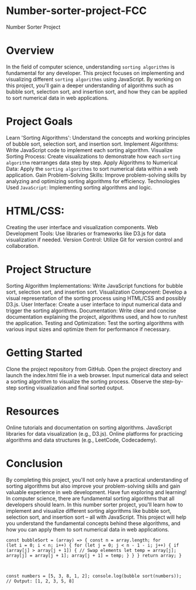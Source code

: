 # Number-sorter-project-FCC

Number Sorter Project
# Overview
In the field of computer science, understanding `sorting algorithms` is fundamental for any developer. This project focuses on implementing and visualizing different `sorting algorithms` using JavaScript. By working on this project, you'll gain a deeper understanding of algorithms such as bubble sort, selection sort, and insertion sort, and how they can be applied to sort numerical data in web applications.

# Project Goals
Learn 'Sorting Algorithms': Understand the concepts and working principles of bubble sort, selection sort, and insertion sort.
Implement Algorithms: Write JavaScript code to implement each sorting algorithm.
Visualize Sorting Process: Create visualizations to demonstrate how each `sorting algorithm` rearranges data step by step.
Apply Algorithms to Numerical Data: Apply the `sorting algorithms` to sort numerical data within a web application.
Gain Problem-Solving Skills: Improve problem-solving skills by analyzing and optimizing sorting algorithms for efficiency.
Technologies Used
`JavaScript`: Implementing sorting algorithms and logic.
# HTML/CSS:
 Creating the user interface and visualization components.
Web Development Tools: Use libraries or frameworks like D3.js for data visualization if needed.
Version Control: Utilize Git for version control and collaboration.
# Project Structure
Sorting Algorithm Implementations: Write JavaScript functions for bubble sort, selection sort, and insertion sort.
Visualization Component: Develop a visual representation of the sorting process using HTML/CSS and possibly D3.js.
User Interface: Create a user interface to input numerical data and trigger the sorting algorithms.
Documentation: Write clear and concise documentation explaining the project, algorithms used, and how to run/test the application.
Testing and Optimization: Test the sorting algorithms with various input sizes and optimize them for performance if necessary.
# Getting Started
Clone the project repository from GitHub.
Open the project directory and launch the index.html file in a web browser.
Input numerical data and select a sorting algorithm to visualize the sorting process.
Observe the step-by-step sorting visualization and final sorted output.
# Resources
Online tutorials and documentation on sorting algorithms.
JavaScript libraries for data visualization (e.g., D3.js).
Online platforms for practicing algorithms and data structures (e.g., LeetCode, Codecademy).
# Conclusion
By completing this project, you'll not only have a practical understanding of sorting algorithms but also improve your problem-solving skills and gain valuable experience in web development. Have fun exploring and learning!
In computer science, there are fundamental sorting algorithms that all developers should learn. In this number sorter project, you'll learn how to implement and visualize different sorting algorithms like bubble sort, selection sort, and insertion sort – all with JavaScript. 
This project will help you understand the fundamental concepts behind these algorithms, and how you can apply them to sort numerical data in web applications. 

<code>const bubbleSort = (array) => {
  const n = array.length;
  for (let i = 0; i < n; i++) {
    for (let j = 0; j < n - 1 - i; j++) {
      if (array[j] > array[j + 1]) {
        // Swap elements
        let temp = array[j];
        array[j] = array[j + 1];
        array[j + 1] = temp;
      }
    }
  }
  return array;
}

const numbers = [5, 3, 8, 1, 2];
console.log(bubble sort(numbers)); // Output: [1, 2, 3, 5, 8]</code>
